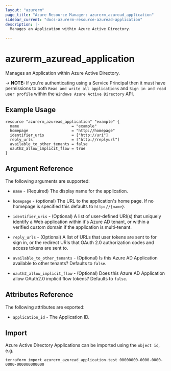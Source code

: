 ```yaml
---
layout: "azurerm"
page_title: "Azure Resource Manager: azurerm_azuread_application"
sidebar_current: "docs-azurerm-resource-azuread-application"
description: |-
  Manages an Application within Azure Active Directory.

---
```


# azurerm_azuread_application

Manages an Application within Azure Active Directory.

-> **NOTE:** If you're authenticating using a Service Principal then it must have permissions to both `Read and write all applications` and `Sign in and read user profile` within the `Windows Azure Active Directory` API.

## Example Usage

```hcl
resource "azurerm_azuread_application" "example" {
  name                       = "example"
  homepage                   = "http://homepage"
  identifier_uris            = ["http://uri"]
  reply_urls                 = ["http://replyurl"]
  available_to_other_tenants = false
  oauth2_allow_implicit_flow = true
}
```

## Argument Reference

The following arguments are supported:

* `name` - (Required) The display name for the application.

* `homepage` - (optional) The URL to the application's home page. If no homepage is specified this defaults to `http://{name}`.

* `identifier_uris` - (Optional) A list of user-defined URI(s) that uniquely identify a Web application within it's Azure AD tenant, or within a verified custom domain if the application is multi-tenant.

* `reply_urls` - (Optional) A list of URLs that user tokens are sent to for sign in, or the redirect URIs that OAuth 2.0 authorization codes and access tokens are sent to.

* `available_to_other_tenants` - (Optional) Is this Azure AD Application available to other tenants? Defaults to `false`.

* `oauth2_allow_implicit_flow` - (Optional) Does this Azure AD Application allow OAuth2.0 implicit flow tokens? Defaults to `false`.

## Attributes Reference

The following attributes are exported:

* `application_id` - The Application ID.

## Import

Azure Active Directory Applications can be imported using the `object id`, e.g.

```shell
terraform import azurerm_azuread_application.test 00000000-0000-0000-0000-000000000000
```
